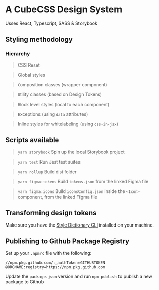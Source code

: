 # A CubeCSS Design System

Usses React, Typescript, SASS & Storybook

## Styling methodology

### Hierarchy

> CSS Reset

> Global styles

> `C`omposition classes (wrapper component)

> `U`tility classes (based on Design Tokens)

> `B`lock level styles (local to each component)

> `E`xceptions (using `data` attributes)

> Inline styles for whitelabeling (using `css-in-jsx`)

## Scripts available

> `yarn storybook` Spin up the local Storybook project

> `yarn test` Run Jest test suites

> `yarn rollup` Build dist folder

> `yarn figma:tokens` Build `tokens.json` from the linked Figma file

> `yarn figma:icons` Build `iconsConfig.json` inside the `<Icon>` component, from the linked Figma file

## Transforming design tokens

Make sure you have the [Style Dictionary CLI](https://amzn.github.io/style-dictionary/#/quick_start?id=installation) installed on your machine.

## Publishing to Github Package Registry

Set up your `.npmrc` file with the following:

```
//npm.pkg.github.com/:_authToken=GITHUBTOKEN
@ORGNAME:registry=https://npm.pkg.github.com

```

Update the `package.json` version and run `npm publish` to publish a new package to Github
